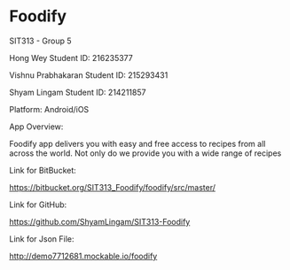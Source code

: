 # Foodify

SIT313 - Group 5

Hong Wey 
Student ID: 216235377

Vishnu Prabhakaran
Student ID: 215293431

Shyam Lingam
Student ID: 214211857

Platform: Android/iOS


App Overview:

Foodify app delivers you with easy and free access to recipes from all across the world. Not only do we provide you with a wide range of recipes 


Link for BitBucket: 

https://bitbucket.org/SIT313_Foodify/foodify/src/master/

Link for GitHub:

https://github.com/ShyamLingam/SIT313-Foodify

Link for Json File:

http://demo7712681.mockable.io/foodify
